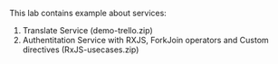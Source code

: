 This lab contains example about services:
1) Translate Service (demo-trello.zip)
2) Authentitation Service with RXJS, ForkJoin operators and Custom directives (RxJS-usecases.zip)
